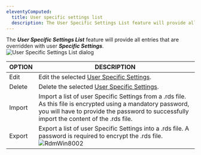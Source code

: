 ```yaml
---
eleventyComputed:
  title: User specific settings list
  description: The User Specific Settings List feature will provide all entries that are overridden with user Specific Settings. 
---
```

The ***User Specific Settings List*** feature will provide all entries that are overridden with user ***Specific Settings***.  
![User Specific Settings List dialog](https://webdevolutions.azureedge.net/docs/en/rdm/windows/RdmWin8001.png) 

| OPTION                      | DESCRIPTION                                                                                     |
|-----------------------------|-------------------------------------------------------------------------------------------------|
| Edit   | Edit the selected [User Specific Settings](/rdm/windows/commands/edit/setting-overrides/specific-settings/).                                                                                                            |
| Delete | Delete the selected [User Specific Settings](/rdm/windows/commands/edit/setting-overrides/specific-settings/).                                                                                                            |
| Import | Import a list of user Specific Settings from a .rds file. As this file is encrypted using a mandatory password, you will have to provide the password to successfully import the content of the .rds file.                                          |
| Export | Export a list of user Specific Settings into a .rds file. A password is required to encrypt the .rds file. ![RdmWin8002](https://webdevolutions.azureedge.net/docs/en/rdm/windows/RdmWin8002.png)                                                       |
